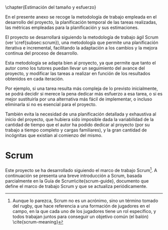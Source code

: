 \chapter{Estimación del tamaño y esfuerzo}

En el presente anexo se recoge la metodología de trabajo empleada en el
desarrollo del proyecto, la planificación temporal de las tareas realizadas,
las métricas empleadas para la planificación y sus estimaciones.

El proyecto se desarrollará siguiendo la metodología de trabajo ágil Scrum (ver
\cref{subsec:scrum}), una metodología que permite una planificación iterativa
e incremental, facilitando la adaptación a los cambios y la mejora continua del
proceso de desarrollo.

Esta metodología se adapta bien al proyecto, ya que permite que tanto el autor
como los tutores puedan llevar un seguimiento del avance del proyecto, y
modificar las tareas a realizar en función de los resultados obtenidos en cada
iteración.

Por ejemplo, si una tarea resulta más compleja de lo previsto inicialmente, se
podrá decidir si merece la pena dedicar más esfuerzo a esa tarea, o si es mejor
sustituirla por una alternativa más fácil de implementar, o incluso eliminarla
si no es esencial para el proyecto.

También evita la necesidad de una planificación detallada y exhaustiva al
inicio del proyecto, que hubiera sido imposible dada la variabilidad de la
cantidad de tiempo que el autor ha podido dedicar al proyecto (por su trabajo a
tiempo completo y cargas familiares), y la gran cantidad de incógnitas que
existían al comienzo del mismo.

# Scrum

Este proyecto se ha desarrollado siguiendo el marco de trabajo Scrum[^1]. A
continuación se presenta una breve introducción a Scrum, basada parcialmente en
la Guía de Scrum\cite{scrum-guide}, documento que define el marco de
trabajo Scrum y que se actualiza periódicamente.

[^1]: Aunque lo parezca, Scrum no es un acrónimo, sino un término tomado del
rugby, que hace referencia a una formación de jugadores en el campo, en la que
cada uno de los jugadores tiene un rol específico, y todos trabajan juntos para
conseguir un objetivo común (el balón) \cite{scrum-meaning}

